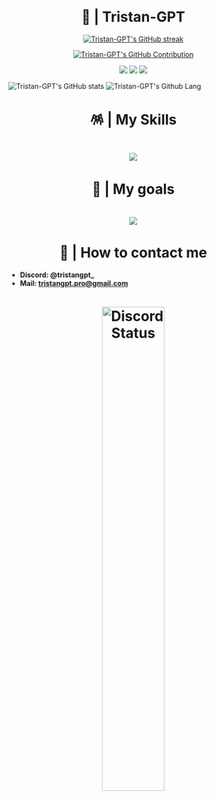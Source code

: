 <h1 align="center">👑 | Tristan-GPT</h1>

<p align="center">
  <a href="https://github.com/Tristan-GPT">
    <img src="https://github-readme-streak-stats.herokuapp.com/?user=Tristan-GPT&theme=radical&border=7F3FBF&background=0D1117" alt="Tristan-GPT's GitHub streak"/>
  </a>
</p>

<p align="center">
  <a href="https://github.com/Tristan-GPT">
    <img src="https://github-profile-summary-cards.vercel.app/api/cards/profile-details?username=Tristan-GPT&theme=radical" alt="Tristan-GPT's GitHub Contribution"/>
  </a>
</p>

<p align="center">
<img src="https://img.shields.io/badge/NodeJS: 20.9.0-grey?style=for-the-badge&logo=node.js">
<img src="https://img.shields.io/badge/Python: 3.12.0-grey?style=for-the-badge&logo=python">
<a href="https://www.discord.com/users/729435070128980018"><img src="https://img.shields.io/badge/My Discord-grey?style=for-the-badge&logo=discord"></a>

</p>

![Tristan-GPT's GitHub stats](https://github-readme-stats.vercel.app/api?username=Tristan-GPT&show_icons=true&theme=radical)
![Tristan-GPT's Github Lang](https://github-readme-stats.vercel.app/api/top-langs/?username=Tristan-GPT&theme=radical)

<h1 align="center">🪅 | My Skills</h1>

<h1 align="center"><img src="https://skillicons.dev/icons?i=js,ts,py,linux,discord,vscode,visualstudio,nodejs,stackoverflow,github,git,mysql,mongodb,heroku,express,md,docker,replit&perline=4"></h1>

<h1 align="center">🎯 | My goals</h1>

<h1 align="center"><img src="https://skillicons.dev/icons?i=html,css,php,nginx,c,cpp,cs,haskell,kotlin,dotnet,cmake,unreal,unity,go,react,lua,symfony,jest,laravel,scala,sass,rust,ruby,postman,neovim,vim,vue,angular,cloudflare,blender,arduino,azure,deno&perline=7"></h1>

<h1 align="center">📱 | How to contact me</h1>

+ **Discord: @tristangpt_**
+ **Mail: tristangpt.pro@gmail.com**

<h1 align="center">
<a href="https://discord.com/users/705425854825496656" target="_blank"> 
  <img width="50%" align="center" alt="Discord Status" src="https://lanyard.cnrad.dev/api/705425854825496656?bg=1f1f1f&borderRadius=5px">
</h1>
